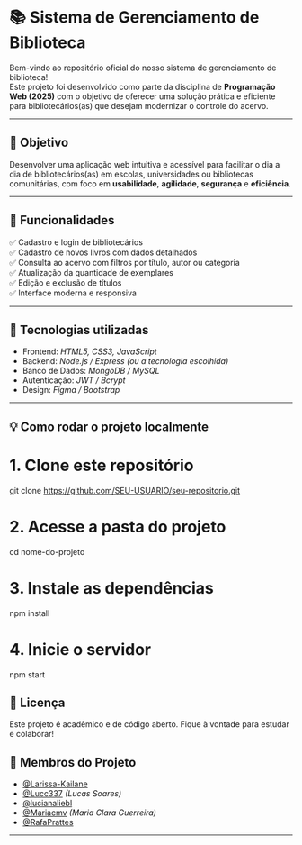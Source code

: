 # 📚 Sistema de Gerenciamento de Biblioteca

Bem-vindo ao repositório oficial do nosso sistema de gerenciamento de biblioteca!  
Este projeto foi desenvolvido como parte da disciplina de **Programação Web (2025)** com o objetivo de oferecer uma solução prática e eficiente para bibliotecários(as) que desejam modernizar o controle do acervo.

---

## 🎯 Objetivo

Desenvolver uma aplicação web intuitiva e acessível para facilitar o dia a dia de bibliotecários(as) em escolas, universidades ou bibliotecas comunitárias, com foco em **usabilidade**, **agilidade**, **segurança** e **eficiência**.

---

## 🧩 Funcionalidades

✅ Cadastro e login de bibliotecários  
✅ Cadastro de novos livros com dados detalhados  
✅ Consulta ao acervo com filtros por título, autor ou categoria  
✅ Atualização da quantidade de exemplares  
✅ Edição e exclusão de títulos  
✅ Interface moderna e responsiva  

---

## 🔐 Tecnologias utilizadas

- Frontend: *HTML5, CSS3, JavaScript*
- Backend: *Node.js / Express (ou a tecnologia escolhida)*
- Banco de Dados: *MongoDB / MySQL*
- Autenticação: *JWT / Bcrypt*
- Design: *Figma / Bootstrap*

---

## 💡 Como rodar o projeto localmente

# 1. Clone este repositório
git clone https://github.com/SEU-USUARIO/seu-repositorio.git

# 2. Acesse a pasta do projeto
cd nome-do-projeto

# 3. Instale as dependências
npm install

# 4. Inicie o servidor
npm start

## 📄 Licença
Este projeto é acadêmico e de código aberto. Fique à vontade para estudar e colaborar!

## 👥 Membros do Projeto

- [@Larissa-Kailane](https://github.com/Larissa-Kailane)
- [@Lucc337](https://github.com/Lucc337) *(Lucas Soares)*
- [@lucianaliebl](https://github.com/lucianaliebl)
- [@Mariacmv](https://github.com/Mariacmv) *(Maria Clara Guerreira)*
- [@RafaPrattes](https://github.com/RafaPrattes)

---
